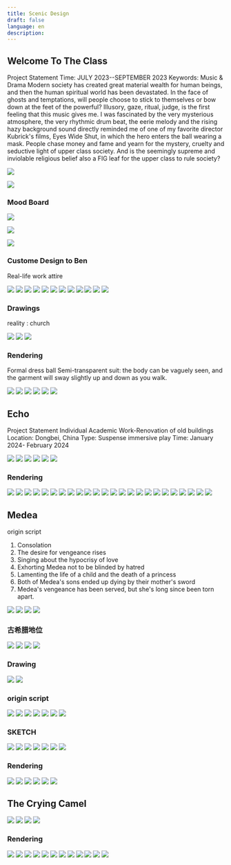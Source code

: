 ```yaml
---
title: Scenic Design
draft: false
language: en
description: 
---
```


 <audio controls src="/mp3/0.mp3" style="display:none" ></audio>

## Welcome To The Class

Project Statement
Time: JULY 2023--SEPTEMBER 2023
Keywords: Music	& Drama
Modern society has created great material wealth for human beings, and then the human spiritual world has been devastated. In the face of ghosts and temptations, will people choose to stick to themselves or bow down at the feet of the powerful?
Illusory, gaze, ritual, judge, is the first feeling that this music gives me. I was fascinated by the very mysterious atmosphere, the very rhythmic drum beat, the eerie melody and the rising hazy background sound directly reminded me of one of my favorite director Kubrick's films, Eyes Wide Shut, in which the hero enters the ball wearing a mask. People chase money and fame and yearn for the mystery, cruelty and seductive light of upper class society. And is the seemingly supreme and inviolable religious belief also a FIG leaf for the upper class to rule society?

![](/images/scenicdesign/class/title.jpg)

![](/images/scenicdesign/class/100.jpg)


### Mood Board


![](/images/scenicdesign/class/Mood/1.png)

![](/images/scenicdesign/class/Mood/2.png)

![](/images/scenicdesign/class/6.png)


### Custome Design to Ben

Real-life work attire

![](/images/scenicdesign/class/ben/1.jpg)
![](/images/scenicdesign/class/ben/2.jpg)
![](/images/scenicdesign/class/ben/3.jpg)
![](/images/scenicdesign/class/ben/4.jpg)
![](/images/scenicdesign/class/ben/5.jpg)
![](/images/scenicdesign/class/ben/6.jpg)
![](/images/scenicdesign/class/ben/7.jpg)
![](/images/scenicdesign/class/ben/8.jpg)
![](/images/scenicdesign/class/ben/9.jpg)
![](/images/scenicdesign/class/ben/10.jpg)
![](/images/scenicdesign/class/ben/11.jpg)
![](/images/scenicdesign/class/ben/12.jpg)


### Drawings

reality : church

![](/images/scenicdesign/class/Drawings/1.png)
![](/images/scenicdesign/class/Drawings/2.png)
![](/images/scenicdesign/class/Drawings/3.png)


### Rendering

Formal dress
ball
Semi-transparent suit: the body can be vaguely seen, and the garment will sway slightly up and down as you walk.

![](/images/scenicdesign/class/Rendering/1.png)
![](/images/scenicdesign/class/Rendering/2.png)
![](/images/scenicdesign/class/Rendering/3.png)
![](/images/scenicdesign/class/Rendering/4.png)
![](/images/scenicdesign/class/Rendering/5.png)
![](/images/scenicdesign/class/Rendering/6.png)


## Echo

Project Statement
Individual Academic Work-Renovation of old buildings
Location: Dongbei, China
Type: Suspense immersive play
Time: January 2024- February 2024

![](/images/scenicdesign/class/Echo/1.png)
![](/images/scenicdesign/class/Echo/2.png)
![](/images/scenicdesign/class/Echo/3.png)
![](/images/scenicdesign/class/Echo/4.png)
![](/images/scenicdesign/class/Echo/5.png)
![](/images/scenicdesign/class/Echo/6.png)

### Rendering

![](/images/scenicdesign/class/Echo/Rendering/1.png)
![](/images/scenicdesign/class/Echo/Rendering/2.png)
![](/images/scenicdesign/class/Echo/Rendering/3.png)
![](/images/scenicdesign/class/Echo/Rendering/4.png)
![](/images/scenicdesign/class/Echo/Rendering/5.png)
![](/images/scenicdesign/class/Echo/Rendering/6.png)
![](/images/scenicdesign/class/Echo/Rendering/7.png)
![](/images/scenicdesign/class/Echo/Rendering/8.png)
![](/images/scenicdesign/class/Echo/Rendering/9.png)
![](/images/scenicdesign/class/Echo/Rendering/10.png)
![](/images/scenicdesign/class/Echo/Rendering/11.png)
![](/images/scenicdesign/class/Echo/Rendering/12.png)
![](/images/scenicdesign/class/Echo/Rendering/13.png)
![](/images/scenicdesign/class/Echo/Rendering/14.png)
![](/images/scenicdesign/class/Echo/Rendering/15.png)
![](/images/scenicdesign/class/Echo/Rendering/16.png)
![](/images/scenicdesign/class/Echo/Rendering/17.png)
![](/images/scenicdesign/class/Echo/Rendering/18.png)
![](/images/scenicdesign/class/Echo/Rendering/19.png)
![](/images/scenicdesign/class/Echo/Rendering/20.png)
![](/images/scenicdesign/class/Echo/Rendering/21.png)
![](/images/scenicdesign/class/Echo/Rendering/22.png)
![](/images/scenicdesign/class/Echo/Rendering/23.png)
![](/images/scenicdesign/class/Echo/Rendering/24.png)

## Medea

origin script

1. Consolation
2. The desire for vengeance rises
3. Singing about the hypocrisy of love
4. Exhorting Medea not to be blinded by hatred
5. Lamenting the life of a child and the death of a princess
6. Both of Medea's sons ended up dying by their mother's sword
7. Medea's vengeance has been served, but she's long since been torn apart.
 
![](/images/scenicdesign/class/Medea/1.png)
![](/images/scenicdesign/class/Medea/2.png)
![](/images/scenicdesign/class/Medea/3.png)
![](/images/scenicdesign/class/Medea/4.png)

### 古希腊地位

![](/images/scenicdesign/class/Medea/xl/1.png)
![](/images/scenicdesign/class/Medea/xl/2.png)
![](/images/scenicdesign/class/Medea/xl/3.png)
![](/images/scenicdesign/class/Medea/xl/4.png)


### Drawing

![](/images/scenicdesign/class/Medea/Drawing/1.png)
![](/images/scenicdesign/class/Medea/Drawing/2.png)


### origin script

![](/images/scenicdesign/class/Medea/script/1.png)
![](/images/scenicdesign/class/Medea/script/2.png)
![](/images/scenicdesign/class/Medea/script/3.png)
![](/images/scenicdesign/class/Medea/script/4.png)
![](/images/scenicdesign/class/Medea/script/5.png)
![](/images/scenicdesign/class/Medea/script/6.png)
![](/images/scenicdesign/class/Medea/script/7.png)


### SKETCH

![](/images/scenicdesign/class/Medea/SKETCH/1.png)
![](/images/scenicdesign/class/Medea/SKETCH/2.png)
![](/images/scenicdesign/class/Medea/SKETCH/3.png)
![](/images/scenicdesign/class/Medea/SKETCH/4.png)
![](/images/scenicdesign/class/Medea/SKETCH/5.png)
![](/images/scenicdesign/class/Medea/SKETCH/6.png)
![](/images/scenicdesign/class/Medea/SKETCH/7.png)



### Rendering

![](/images/scenicdesign/class/Medea/Rendering/1.png)
![](/images/scenicdesign/class/Medea/Rendering/2.png)
![](/images/scenicdesign/class/Medea/Rendering/3.png)
![](/images/scenicdesign/class/Medea/Rendering/4.png)
![](/images/scenicdesign/class/Medea/Rendering/5.png)
![](/images/scenicdesign/class/Medea/Rendering/6.png)




## The Crying Camel

![](/images/scenicdesign/class/Camel/1.png)
![](/images/scenicdesign/class/Camel/2.png)
![](/images/scenicdesign/class/Camel/3.png)
![](/images/scenicdesign/class/Camel/4.png)


### Rendering

![](/images/scenicdesign/class/Camel/Rendering/1.png)
![](/images/scenicdesign/class/Camel/Rendering/2.png)
![](/images/scenicdesign/class/Camel/Rendering/3.png)
![](/images/scenicdesign/class/Camel/Rendering/4.png)
![](/images/scenicdesign/class/Camel/Rendering/5.png)
![](/images/scenicdesign/class/Camel/Rendering/6.png)
![](/images/scenicdesign/class/Camel/Rendering/7.png)
![](/images/scenicdesign/class/Camel/Rendering/8.png)
![](/images/scenicdesign/class/Camel/Rendering/9.png)
![](/images/scenicdesign/class/Camel/Rendering/10.png)
![](/images/scenicdesign/class/Camel/Rendering/11.png)
![](/images/scenicdesign/class/Camel/Rendering/12.png)
